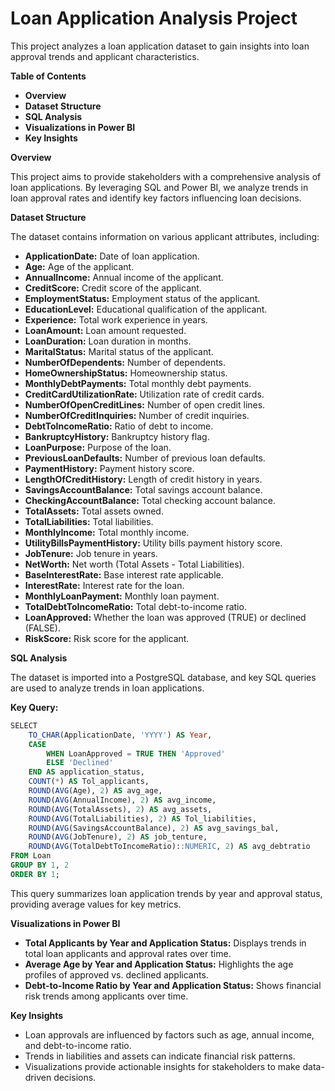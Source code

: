 # Loan Application Analysis Project

This project analyzes a loan application dataset to gain insights into loan approval trends and applicant characteristics.

**Table of Contents**

* **Overview**
* **Dataset Structure**
* **SQL Analysis**
* **Visualizations in Power BI**
* **Key Insights**

**Overview**

This project aims to provide stakeholders with a comprehensive analysis of loan applications. By leveraging SQL and Power BI, we analyze trends in loan approval rates and identify key factors influencing loan decisions.

**Dataset Structure**

The dataset contains information on various applicant attributes, including:

* **ApplicationDate:** Date of loan application.
* **Age:** Age of the applicant.
* **AnnualIncome:** Annual income of the applicant.
* **CreditScore:** Credit score of the applicant.
* **EmploymentStatus:** Employment status of the applicant.
* **EducationLevel:** Educational qualification of the applicant.
* **Experience:** Total work experience in years.
* **LoanAmount:** Loan amount requested.
* **LoanDuration:** Loan duration in months.
* **MaritalStatus:** Marital status of the applicant.
* **NumberOfDependents:** Number of dependents.
* **HomeOwnershipStatus:** Homeownership status.
* **MonthlyDebtPayments:** Total monthly debt payments.
* **CreditCardUtilizationRate:** Utilization rate of credit cards.
* **NumberOfOpenCreditLines:** Number of open credit lines.
* **NumberOfCreditInquiries:** Number of credit inquiries.
* **DebtToIncomeRatio:** Ratio of debt to income.
* **BankruptcyHistory:** Bankruptcy history flag.
* **LoanPurpose:** Purpose of the loan.
* **PreviousLoanDefaults:** Number of previous loan defaults.
* **PaymentHistory:** Payment history score.
* **LengthOfCreditHistory:** Length of credit history in years.
* **SavingsAccountBalance:** Total savings account balance.
* **CheckingAccountBalance:** Total checking account balance.
* **TotalAssets:** Total assets owned.
* **TotalLiabilities:** Total liabilities.
* **MonthlyIncome:** Total monthly income.
* **UtilityBillsPaymentHistory:** Utility bills payment history score.
* **JobTenure:** Job tenure in years.
* **NetWorth:** Net worth (Total Assets - Total Liabilities).
* **BaseInterestRate:** Base interest rate applicable.
* **InterestRate:** Interest rate for the loan.
* **MonthlyLoanPayment:** Monthly loan payment.
* **TotalDebtToIncomeRatio:** Total debt-to-income ratio.
* **LoanApproved:** Whether the loan was approved (TRUE) or declined (FALSE).
* **RiskScore:** Risk score for the applicant.

**SQL Analysis**

The dataset is imported into a PostgreSQL database, and key SQL queries are used to analyze trends in loan applications. 

**Key Query:**

~~~sql
SELECT 
    TO_CHAR(ApplicationDate, 'YYYY') AS Year,
    CASE
        WHEN LoanApproved = TRUE THEN 'Approved'
        ELSE 'Declined'
    END AS application_status,
    COUNT(*) AS Tol_applicants,
    ROUND(AVG(Age), 2) AS avg_age,
    ROUND(AVG(AnnualIncome), 2) AS avg_income,
    ROUND(AVG(TotalAssets), 2) AS avg_assets,
    ROUND(AVG(TotalLiabilities), 2) AS Tol_liabilities,
    ROUND(AVG(SavingsAccountBalance), 2) AS avg_savings_bal,
    ROUND(AVG(JobTenure), 2) AS job_tenture,
    ROUND(AVG(TotalDebtToIncomeRatio)::NUMERIC, 2) AS avg_debtratio
FROM Loan 
GROUP BY 1, 2
ORDER BY 1;
~~~
This query summarizes loan application trends by year and approval status, providing average values for key metrics.

 **Visualizations in Power BI**

* **Total Applicants by Year and Application Status:** Displays trends in total loan applicants and approval rates over time.
* **Average Age by Year and Application Status:** Highlights the age profiles of approved vs. declined applicants.
* **Debt-to-Income Ratio by Year and Application Status:** Shows financial risk trends among applicants over time.

**Key Insights**

* Loan approvals are influenced by factors such as age, annual income, and debt-to-income ratio.
* Trends in liabilities and assets can indicate financial risk patterns.
* Visualizations provide actionable insights for stakeholders to make data-driven decisions.
